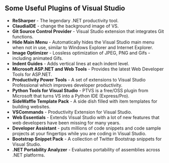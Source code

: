 ## Some Useful Plugins of Visual Studio
 
- **ReSharper** - The legendary .NET productivity tool.
- **ClaudiaIDE** - change the background image of VS.
- **Git Source Control Provider** - Visual Studio extension that integrates Git functions.
- **Hide Main Menu** - Automatically hides the Visual Studio main menu when not in use, similar to Windows Explorer and Internet Explorer.
- **Image Optimizer** - Lossless optimization of JPEG, PNG and Gifs - including animated Gifs.
- **Indent Guides** - Adds vertical lines at each indent level.
- **Microsoft ASP.NET and Web Tools** - Provides the latest Web Developer Tools for ASP.NET.
- **Productivity Power Tools** - A set of extensions to Visual Studio Professional  which improves developer productivity.
- **Python Tools for Visual Studio** - PTVS is a free/OSS plugin from Microsoft that turns VS into a Python IDE (Express/Pro).
- **SideWaffle Template Pack** - A side dish filled with item templates for building websites.
- **VSCommands** - Productivity Extension for Visual Studio.
- **Web Essentials** - Extends Visual Studio with a lot of new features that web developers have been missing for many years.
- **Developer Assistant** - puts millions of code snippets and code sample projects at your fingertips while you are coding in Visual Studio.
- **Bootstrap Snippet Pack** - A collection of Twitter Bootstrap snippets for Visual Studio.
- **.NET Portability Analyzer** - Evaluates portability of assemblies across .NET platforms.